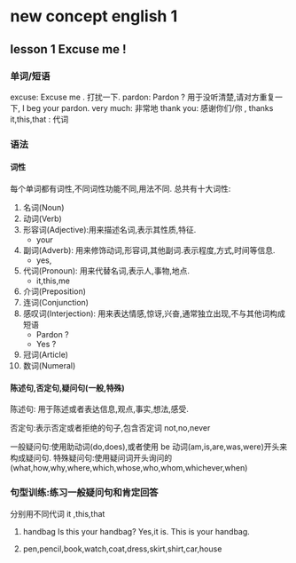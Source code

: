 # new concept english 1

## lesson 1 Excuse me !

### 单词/短语

excuse: Excuse me . 打扰一下.
pardon: Pardon ? 用于没听清楚,请对方重复一下, I beg your pardon.
very much: 非常地
thank you: 感谢你们/你 , thanks
it,this,that : 代词

### 语法

#### 词性

每个单词都有词性,不同词性功能不同,用法不同.
总共有十大词性:

1.  名词(Noun)
2.  动词(Verb)
3.  形容词(Adjective):用来描述名词,表示其性质,特征.
    -   your
4.  副词(Adverb): 用来修饰动词,形容词,其他副词.表示程度,方式,时间等信息.
    -   yes,
5.  代词(Pronoun): 用来代替名词,表示人,事物,地点.
    -   it,this,me
6.  介词(Preposition)
7.  连词(Conjunction)
8.  感叹词(Interjection): 用来表达情感,惊讶,兴奋,通常独立出现,不与其他词构成短语
    -   Pardon ?
    -   Yes ?
9.  冠词(Article)
10. 数词(Numeral)

#### 陈述句,否定句,疑问句(一般,特殊)

陈述句: 用于陈述或者表达信息,观点,事实,想法,感受.

否定句:表示否定或者拒绝的句子,包含否定词 not,no,never

一般疑问句:使用助动词(do,does),或者使用 be 动词(am,is,are,was,were)开头来构成疑问句.
特殊疑问句:使用疑问词开头询问的(what,how,why,where,which,whose,who,whom,whichever,when)

### 句型训练:练习一般疑问句和肯定回答

分别用不同代词 it ,this,that

1. handbag
   Is this your handbag?
   Yes,it is.
   This is your handbag.

2. pen,pencil,book,watch,coat,dress,skirt,shirt,car,house
